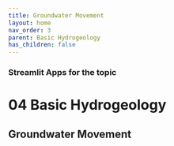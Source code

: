 ```yaml
---
title: Groundwater Movement
layout: home
nav_order: 3
parent: Basic Hydrogeology
has_children: false
---
```


### Streamlit Apps for the topic

# 04 Basic Hydrogeology

## Groundwater Movement

